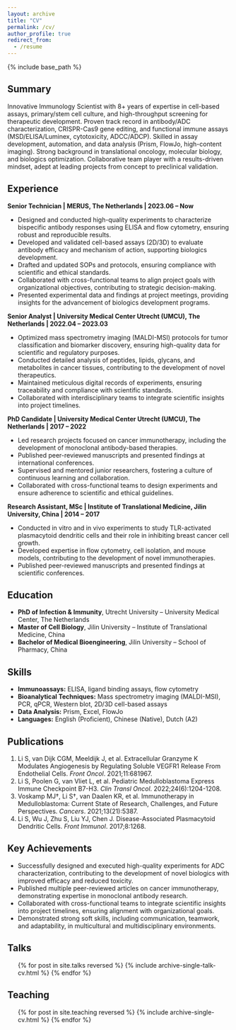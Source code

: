 ```yaml
---
layout: archive
title: "CV"
permalink: /cv/
author_profile: true
redirect_from:
  - /resume
---
```


{% include base_path %}

## Summary
Innovative Immunology Scientist with 8+ years of expertise in cell-based assays, primary/stem cell culture, and high-throughput screening for therapeutic development. Proven track record in antibody/ADC characterization, CRISPR-Cas9 gene editing, and functional immune assays (MSD/ELISA/Luminex, cytotoxicity, ADCC/ADCP). Skilled in assay development, automation, and data analysis (Prism, FlowJo, high-content imaging). Strong background in translational oncology, molecular biology, and biologics optimization. Collaborative team player with a results-driven mindset, adept at leading projects from concept to preclinical validation.

## Experience
**Senior Technician | MERUS, The Netherlands | 2023.06 – Now**  
- Designed and conducted high-quality experiments to characterize bispecific antibody responses using ELISA and flow cytometry, ensuring robust and reproducible results.  
- Developed and validated cell-based assays (2D/3D) to evaluate antibody efficacy and mechanism of action, supporting biologics development.  
- Drafted and updated SOPs and protocols, ensuring compliance with scientific and ethical standards.  
- Collaborated with cross-functional teams to align project goals with organizational objectives, contributing to strategic decision-making.  
- Presented experimental data and findings at project meetings, providing insights for the advancement of biologics development programs.  

**Senior Analyst | University Medical Center Utrecht (UMCU), The Netherlands | 2022.04 – 2023.03**  
- Optimized mass spectrometry imaging (MALDI-MSI) protocols for tumor classification and biomarker discovery, ensuring high-quality data for scientific and regulatory purposes.  
- Conducted detailed analysis of peptides, lipids, glycans, and metabolites in cancer tissues, contributing to the development of novel therapeutics.  
- Maintained meticulous digital records of experiments, ensuring traceability and compliance with scientific standards.  
- Collaborated with interdisciplinary teams to integrate scientific insights into project timelines.  

**PhD Candidate | University Medical Center Utrecht (UMCU), The Netherlands | 2017 – 2022**  
- Led research projects focused on cancer immunotherapy, including the development of monoclonal antibody-based therapies.  
- Published peer-reviewed manuscripts and presented findings at international conferences.  
- Supervised and mentored junior researchers, fostering a culture of continuous learning and collaboration.  
- Collaborated with cross-functional teams to design experiments and ensure adherence to scientific and ethical guidelines.  

**Research Assistant, MSc | Institute of Translational Medicine, Jilin University, China | 2014 – 2017**  
- Conducted in vitro and in vivo experiments to study TLR-activated plasmacytoid dendritic cells and their role in inhibiting breast cancer cell growth.  
- Developed expertise in flow cytometry, cell isolation, and mouse models, contributing to the development of novel immunotherapies.  
- Published peer-reviewed manuscripts and presented findings at scientific conferences.  

## Education
- **PhD of Infection & Immunity**, Utrecht University – University Medical Center, The Netherlands  
- **Master of Cell Biology**, Jilin University – Institute of Translational Medicine, China  
- **Bachelor of Medical Bioengineering**, Jilin University – School of Pharmacy, China  

## Skills
- **Immunoassays:** ELISA, ligand binding assays, flow cytometry  
- **Bioanalytical Techniques:** Mass spectrometry imaging (MALDI-MSI), PCR, qPCR, Western blot, 2D/3D cell-based assays  
- **Data Analysis:** Prism, Excel, FlowJo  
- **Languages:** English (Proficient), Chinese (Native), Dutch (A2)  

## Publications
1. Li S, van Dijk CGM, Meeldijk J, et al. Extracellular Granzyme K Modulates Angiogenesis by Regulating Soluble VEGFR1 Release From Endothelial Cells. *Front Oncol*. 2021;11:681967.  
2. Li S, Poolen G, van Vliet L, et al. Pediatric Medulloblastoma Express Immune Checkpoint B7-H3. *Clin Transl Oncol*. 2022;24(6):1204-1208.  
3. Voskamp MJ†, Li S†, van Daalen KR, et al. Immunotherapy in Medulloblastoma: Current State of Research, Challenges, and Future Perspectives. *Cancers*. 2021;13(21):5387.  
4. Li S, Wu J, Zhu S, Liu YJ, Chen J. Disease-Associated Plasmacytoid Dendritic Cells. *Front Immunol*. 2017;8:1268.  

## Key Achievements
- Successfully designed and executed high-quality experiments for ADC characterization, contributing to the development of novel biologics with improved efficacy and reduced toxicity.  
- Published multiple peer-reviewed articles on cancer immunotherapy, demonstrating expertise in monoclonal antibody research.  
- Collaborated with cross-functional teams to integrate scientific insights into project timelines, ensuring alignment with organizational goals.  
- Demonstrated strong soft skills, including communication, teamwork, and adaptability, in multicultural and multidisciplinary environments.  

## Talks
<ul>{% for post in site.talks reversed %}
  {% include archive-single-talk-cv.html %}
{% endfor %}</ul>

## Teaching
<ul>{% for post in site.teaching reversed %}
  {% include archive-single-cv.html %}
{% endfor %}</ul>
